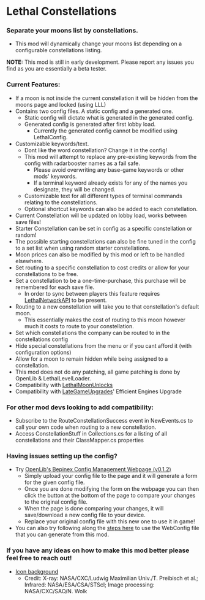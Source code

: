 # Lethal Constellations

### Separate your moons list by constellations. 
- This mod will dynamically change your moons list depending on a configurable constellations listing.

**NOTE:** This mod is still in early development. Please report any issues you find as you are essentially a beta tester.

### Current Features:
- If a moon is not inside the current constellation it will be hidden from the moons page and locked (using LLL)
- Contains two config files. A static config and a generated one.
	- Static config will dictate what is generated in the generated config.
	- Generated config is generated after first lobby load.
		- Currently the generated config cannot be modified using LethalConfig.
- Customizable keywords/text.
	- Dont like the word constellation? Change it in the config!
	- This mod will attempt to replace any pre-existing keywords from the config with radarbooster names as a fail safe.
		- Please avoid overwriting any base-game keywords or other mods' keywords.
		- If a terminal keyword already exists for any of the names you designate, they will be changed.
	- Customizable text for all different types of terminal commands relating to the constellations.
	- Optional shortcut keywords can also be added to each constellation.
- Current Constellation will be updated on lobby load, works between save files!
- Starter Constellation can be set in config as a specific constellation or random!
- The possible starting constellations can also be fine tuned in the config to a set list when using random starter constellations.
- Moon prices can also be modified by this mod or left to be handled elsewhere.
- Set routing to a specific constellation to cost credits or allow for your constellations to be free.
- Set a constellation to be a one-time-purchase, this purchase will be remembered for each save file.
	- In order to sync between players this feature requires [LethalNetworkAPI](https://thunderstore.io/c/lethal-company/p/xilophor/LethalNetworkAPI/) to be present.
- Routing to a new constellation will take you to that constellation's default moon.
	- This essentially makes the cost of routing to this moon however much it costs to route to your constellation.
- Set which constellations the company can be routed to in the constellations config
- Hide special constellations from the menu or if you cant afford it (with configuration options)
- Allow for a moon to remain hidden while being assigned to a constellation.
- This mod does not do any patching, all game patching is done by OpenLib & LethalLevelLoader.
- Compatibility with [LethalMoonUnlocks](https://thunderstore.io/c/lethal-company/p/explodingMods/LethalMoonUnlocks/)
- Compatibility with [LateGameUpgrades](https://thunderstore.io/c/lethal-company/p/malco/Lategame_Upgrades/)' Efficient Engines Upgrade

### For other mod devs looking to add compatibility:
- Subscribe to the RouteConstellationSuccess event in NewEvents.cs to call your own code when routing to a new constellation.
- Access ConstellationStuff in Collections.cs for a listing of all constellations and their ClassMapper.cs properties

### Having issues setting up the config?
- Try [OpenLib's Bepinex Config Management Webpage (v0.1.2)](https://darmuh.github.io/OpenLib/OpenLib/Website/Examples/ConfigManagement.html)
	- Simply upload your config file to the page and it will generate a form for the given config file.
	- Once you are done modifying the form on the webpage you can then click the button at the bottom of the page to compare your changes to the original config file.
	- When the page is done comparing your changes, it will save/download a new config file to your device.
	- Replace your original config file with this new one to use it in game!
 - You can also try following along the [steps here](https://thunderstore.io/c/lethal-company/p/darmuh/LethalConstellations/wiki/2563-how-to-use-webconfig/) to use the WebConfig file that you can generate from this mod.

### If you have any ideas on how to make this mod better please feel free to reach out!

- [Icon background](https://chandra.harvard.edu/photo/2024/25th/more.html) 
	- Credit: X-ray: NASA/CXC/Ludwig Maximilian Univ./T. Preibisch et al.; Infrared: NASA/ESA/CSA/STScI; Image processing: NASA/CXC/SAO/N. Wolk